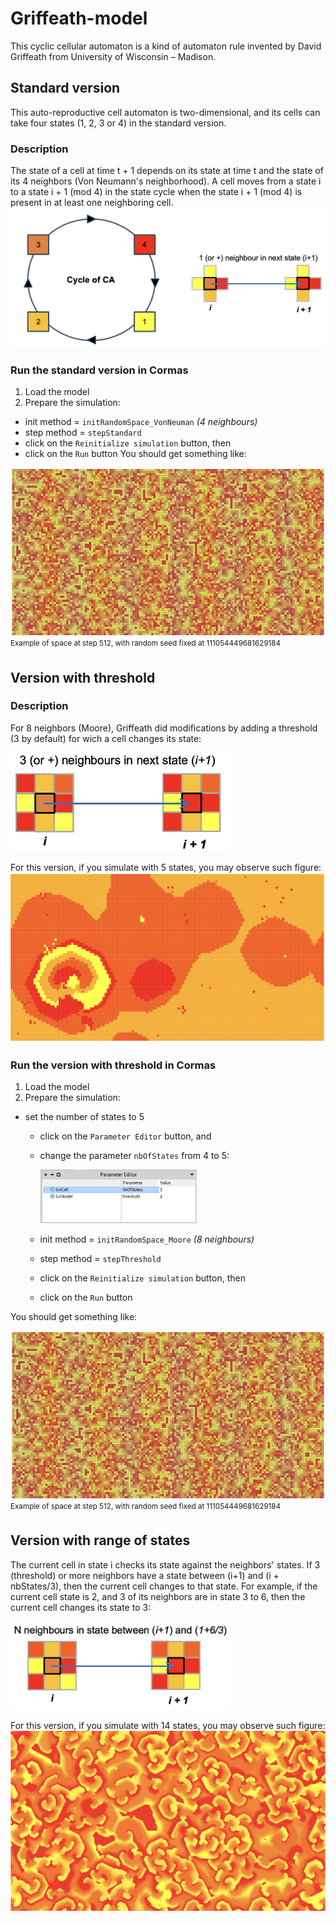 # Griffeath-model
This cyclic cellular automaton is a kind of automaton rule invented by David Griffeath from University of Wisconsin – Madison.
## Standard version
This auto-reproductive cell automaton is two-dimensional, and its cells can take four states (1, 2, 3 or 4) in the standard version. 
### Description
The state of a cell at time t + 1 depends on its state at time t and the state of its 4 neighbors (Von Neumann's neighborhood). 
A cell moves from a state i to a state i + 1 (mod 4) in the state cycle when the state i + 1 (mod 4) is present in at least one neighboring cell.
![](_media/griffeath/cycle.png)
### Run the standard version in Cormas
1. Load the model
2. Prepare the simulation:
  - init method = `initRandomSpace_VonNeuman` _(4 neighbours)_
  - step method = `stepStandard`
  - click on the `Reinitialize simulation` button, then
  - click on the `Run` button
You should get something like:

![](_media/griffeath/gridStandard.png)
<sup>Example of space at step 512, with random seed fixed at 111054449681629184 </sup> 
  
## Version with threshold
### Description
For 8 neighbors (Moore), Griffeath did modifications by adding a threshold (3 by default) for wich a cell changes its state:


<img src="_media/griffeath/next-state.jpg" width="350">

For this version, if you simulate with 5 states, you may observe such figure:
![](_media/griffeath/grid1.png)

### Run the version with threshold in Cormas
1. Load the model
2. Prepare the simulation:
  - set the number of states to 5
    - click on the `Parameter Editor` button, and
    - change the parameter `nbOfStates` from 4 to 5:
      
      <img src="_media/griffeath/parameterEditor.png" width="250">
    - init method = `initRandomSpace_Moore` _(8 neighbours)_
    - step method = `stepThreshold`
    - click on the `Reinitialize simulation` button, then
    - click on the `Run` button

You should get something like:

![](_media/griffeath/gridStandard.png)
<sup>Example of space at step 512, with random seed fixed at 111054449681629184 </sup> 

## Version with range of states
The current cell in state i checks its state against the neighbors' states. If 3 (threshold) or more neighbors have a state between (i+1) and (i + nbStates/3), then the current cell changes to that state. 
For example, if the current cell state is 2, and 3 of its  neighbors are in state 3 to 6, then the current cell changes its state to 3:

<img src="_media/griffeath/next-state2.png" width="350">

For this version, if you simulate with 14 states, you may observe such figure:
![](_media/griffeath/grid2.png)
